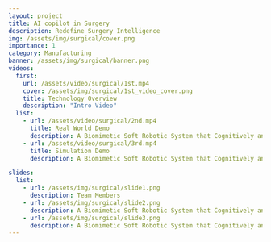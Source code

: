 ```yaml
---
layout: project
title: AI copilot in Surgery
description: Redefine Surgery Intelligence
img: /assets/img/surgical/cover.png
importance: 1
category: Manufacturing
banner: /assets/img/surgical/banner.png
videos:
  first:
    url: /assets/video/surgical/1st.mp4
    cover: /assets/img/surgical/1st_video_cover.png
    title: Technology Overview
    description: "Intro Video"
  list:
    - url: /assets/video/surgical/2nd.mp4
      title: Real World Demo
      description: A Biomimetic Soft Robotic System that Cognitively and Physically Assists Surgeons in Minimally Invasive Surgery
    - url: /assets/video/surgical/3rd.mp4
      title: Simulation Demo
      description: A Biomimetic Soft Robotic System that Cognitively and Physically Assists Surgeons in Minimally Invasive Surgery

slides:
  list:
    - url: /assets/img/surgical/slide1.png
      description: Team Members
    - url: /assets/img/surgical/slide2.png
      description: A Biomimetic Soft Robotic System that Cognitively and Physically Assists Surgeons in Minimally Invasive Surgery
    - url: /assets/img/surgical/slide3.png
      description: A Biomimetic Soft Robotic System that Cognitively and Physically Assists Surgeons in Minimally Invasive Surgery
---
```

